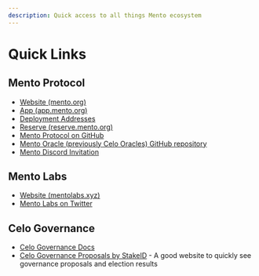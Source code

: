 ```yaml
---
description: Quick access to all things Mento ecosystem
---
```


# Quick Links

## Mento Protocol

* [Website](https://mento.org)[ (mento.org)](https://mento.org)
* [App (app.mento.org)](https://app.mento.org/)
* [Deployment Addresses](../developers/deployments/addresses.md)
* [Reserve (reserve.mento.org)](https://reserve.mento.org)
* [Mento Protocol on GitHub](https://github.com/mento-protocol)
* [Mento Oracle (previously Celo Oracles) GitHub repository](https://github.com/celo-org/celo-oracle)
* [Mento Discord Invitation](https://discord.gg/gb7B5Ux4n8)

## Mento Labs&#x20;

* [Website (mentolabs.xyz)](https://mentolabs.xyz)
* [Mento Labs on Twitter](https://twitter.com/MentoLabs)

## Celo Governance

* [Celo Governance Docs](broken-reference)
* [Celo Governance Proposals by StakeID](https://celo.stake.id/#/) - A good website to quickly see governance proposals and election results
